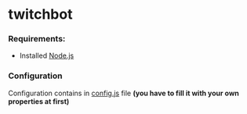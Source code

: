 # twitchbot

### Requirements:
+ Installed [Node.js](https://nodejs.org/en/download/)

### Configuration 
Configuration contains in [config.js](https://github.com/betmakh/twitchbot/blob/master/config.js) file **(you have to fill it with your own properties at first)**
